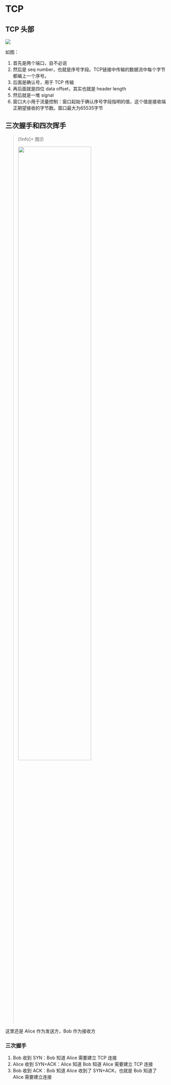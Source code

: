 # TCP

## TCP 头部

<img src="https://gitlab.com/mtdickens1998/mtd-images/-/raw/main/pictures/2024/12/27_21_52_34_20241227215233.png"/>

如图：

1. 首先是两个端口，自不必说
2. 然后是 seq number，也就是序号字段。TCP链接中传输的数据流中每个字节都编上一个序号。
3. 后面是确认号，用于 TCP 传输
4. 再后面就是四位 data offset，其实也就是 header length
5. 然后就是一堆 signal
6. 窗口大小用于流量控制：窗口起始于确认序号字段指明的值，这个值是接收端正期望接收的字节数。窗口最大为65535字节

## 三次握手和四次挥手

> [!info]+ 图示
> 
> <img src="https://gitlab.com/mtdickens1998/mtd-images/-/raw/main/pictures/2024/12/27_22_47_32_20241227224731.png" width="70%"/>

这里还是 Alice 作为发送方，Bob 作为接收方

### 三次握手

1. Bob 收到 SYN：Bob 知道 Alice 需要建立 TCP 连接
2. Alice 收到 SYN+ACK：Alice 知道 Bob 知道 Alice 需要建立 TCP 连接
3. Bob 收到 ACK：Bob 知道 Alice 收到了 SYN+ACK，也就是 Bob 知道了 Alice 需要建立连接